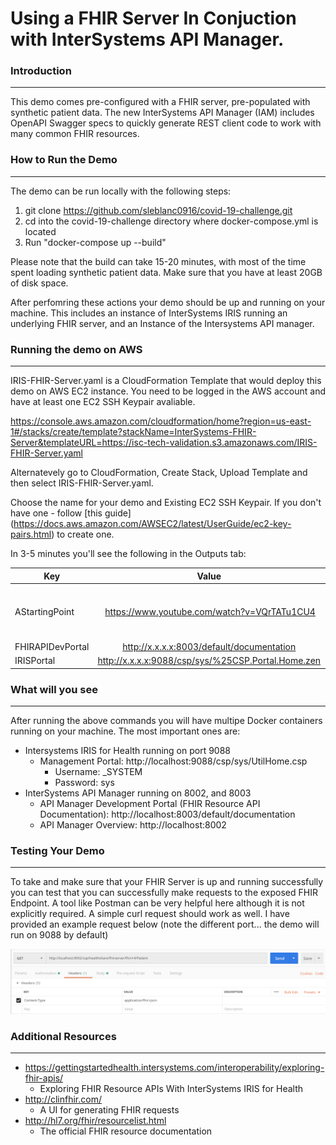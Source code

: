 # Using a FHIR Server In Conjuction with InterSystems API Manager.

### Introduction

------

This demo comes pre-configured with a FHIR server, pre-populated with synthetic patient data.  The new InterSystems API Manager (IAM) includes OpenAPI Swagger specs to quickly generate REST client code to work with many common FHIR resources.   

### How to Run the Demo

------

The demo can be run locally with the following steps:

1. git clone https://github.com/sleblanc0916/covid-19-challenge.git
2. cd into the covid-19-challenge directory where docker-compose.yml is located
3. Run "docker-compose up --build"

Please note that the build can take 15-20 minutes, with most of the time spent loading synthetic patient data.  Make sure that you have at least 20GB of disk space.

After perfomring these actions your demo should be up and running on your machine. This includes an instance of InterSystems IRIS running an underlying FHIR server, and an Instance of the Intersystems API manager.

### Running the demo on AWS

------

IRIS-FHIR-Server.yaml is a CloudFormation Template that would deploy this demo on AWS EC2 instance. You need to be logged in the AWS account and have at least one EC2 SSH Keypair avaliable. 

https://console.aws.amazon.com/cloudformation/home?region=us-east-1#/stacks/create/template?stackName=InterSystems-FHIR-Server&templateURL=https://isc-tech-validation.s3.amazonaws.com/IRIS-FHIR-Server.yaml

Alternatevely go to CloudFormation, Create Stack, Upload Template and then select IRIS-FHIR-Server.yaml.

Choose the name for your demo and Existing EC2 SSH Keypair. If you don't have one - follow [this guide] (https://docs.aws.amazon.com/AWSEC2/latest/UserGuide/ec2-key-pairs.html) to create one.

In 3-5 minutes you'll see the following in the Outputs tab:

| Key | Value | Description |
| --- | :---: | :--- |
| AStartingPoint	| https://www.youtube.com/watch?v=VQrTATu1CU4	| It takes up to 10 minutes for all the resource to became avaliable after COMPLETE status is displayed. While you wait - watch the video and read: https://gettingstartedhealth.intersystems.com/interoperability/exploring-fhir-apis/ |
| FHIRAPIDevPortal	| http://x.x.x.x:8003/default/documentation	| FHIR API Catalog	|
| IRISPortal |	http://x.x.x.x:9088/csp/sys/%25CSP.Portal.Home.zen	| IRIS Management Portal |

### What will you see

------

After running the above commands you will have multipe Docker containers running on your machine. The most important ones are:

- Intersystems IRIS for Health running on port 9088 
  - Management Portal: http://localhost:9088/csp/sys/UtilHome.csp
    - Username: _SYSTEM 
    - Password: sys
- InterSystems API Manager running on 8002, and 8003
  - API Manager Development Portal (FHIR Resource API Documentation): http://localhost:8003/default/documentation
  - API Manager Overview: http://localhost:8002



### Testing Your Demo

------



To take and make sure that your FHIR Server is up and running successfully you can test that you can successfully make requests to the exposed FHIR Endpoint. A tool like Postman can be very helpful here although it is not explicitly required. A simple curl request should work as well. I have provided an example request below (note the different port... the demo will run on 9088 by default)


![Screen Shot 2020-02-10 at 12.08.49 PM](./TestingDemo.png)



### Additional Resources

------

- https://gettingstartedhealth.intersystems.com/interoperability/exploring-fhir-apis/	
  - Exploring FHIR Resource APIs With InterSystems IRIS for Health
- http://clinfhir.com/
  - A UI for generating FHIR requests
- http://hl7.org/fhir/resourcelist.html
  - The official FHIR resource documentation

